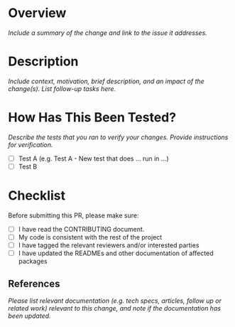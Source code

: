 # Overview
_Include a summary of the change and link to the issue it addresses._

# Description
_Include context, motivation, brief description, and an impact of the change(s). List follow-up tasks here._

# How Has This Been Tested?
_Describe the tests that you ran to verify your changes. Provide instructions for verification._

- [ ] Test A (e.g. Test A - New test that does ... run in ...)
- [ ] Test B

# Checklist

Before submitting this PR, please make sure:

- [ ] I have read the CONTRIBUTING document.
- [ ] My code is consistent with the rest of the project 
- [ ] I have tagged the relevant reviewers and/or interested parties
- [ ] I have updated the READMEs and other documentation of affected packages

## References
_Please list relevant documentation (e.g. tech specs, articles, follow up or related work) relevant to this change, and note if the documentation has been updated._
